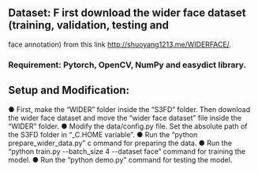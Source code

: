 
## Dataset: F irst download the wider face dataset (training, validation, testing and
face annotation) from this link http://shuoyang1213.me/WIDERFACE/.
### Requirement: Pytorch, OpenCV, NumPy and easydict library.
## Setup and Modification:
● First, make the “WIDER” folder inside the “S3FD” folder. Then download the wider face dataset and move the “wider face dataset” file inside the “WIDER” folder.
● Modify the data/config.py file. Set the absolute path of the S3FD folder in “_C.HOME variable”.
● Run the “python prepare_wider_data.py” c ommand for preparing the data.
● Run the “python train.py --batch_size 4 --dataset face” command for training the model.
● Run the “python demo.py” command for testing the model.
